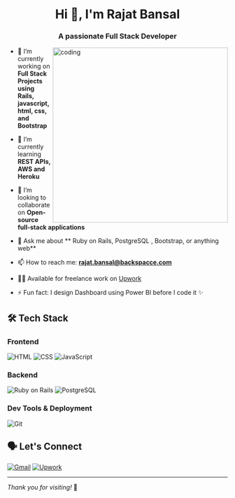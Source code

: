 <h1 align="center">Hi 👋, I'm Rajat Bansal</h1>
<h3 align="center">A passionate Full Stack Developer </h3>

<img align="right" alt="coding" width="400" src="https://cdn.dribbble.com/users/1162077/screenshots/3848914/programmer.gif">

- 🔭 I’m currently working on **Full Stack Projects using Rails, javascript, html, css, and Bootstrap**
  
- 🌱 I’m currently learning **REST APIs, AWS and Heroku**
  
- 👯 I’m looking to collaborate on **Open-source full-stack applications**
  
<!--- 👨‍💻 My portfolio: [akshitasandal.dev](https://your-portfolio-link.com) *(replace with real link)*
  -->
- 💬 Ask me about ** Ruby on Rails, PostgreSQL , Bootstrap, or anything web**
  
- 📫 How to reach me: **rajat.bansal@backspacce.com**
  
- 🧑‍💼 Available for freelance work on [Upwork](https://www.upwork.com/freelancers/~01fb0835cba23108a5)
  
- ⚡ Fun fact: I design Dashboard using Power BI before I code it ✨

## 🛠️ Tech Stack

### Frontend
![HTML](https://img.shields.io/badge/-HTML5-E34F26?style=flat-square&logo=html5&logoColor=white)
![CSS](https://img.shields.io/badge/-CSS3-1572B6?style=flat-square&logo=css3)
![JavaScript](https://img.shields.io/badge/-JavaScript-F7DF1E?style=flat-square&logo=javascript&logoColor=black)

### Backend
![Ruby on Rails](https://img.shields.io/badge/-Rails-CC0000?style=flat-square&logo=ruby-on-rails)
![PostgreSQL](https://img.shields.io/badge/-PostgreSQL-336791?style=flat-square&logo=postgresql)

### Dev Tools & Deployment
![Git](https://img.shields.io/badge/-Git-F05032?style=flat-square&logo=gitHub)




## 🗣 Let's Connect

[![Gmail](https://img.shields.io/badge/-Gmail-D14836?style=flat-square&logo=gmail&logoColor=white)](mailto:rajat.bansal@backspacce.com)
[![Upwork](https://img.shields.io/badge/-Upwork-6fda44?style=flat-square&logo=upwork&logoColor=white)](https://www.upwork.com/freelancers/~01fb0835cba23108a5)

---

_Thank you for visiting!_ 🙏
